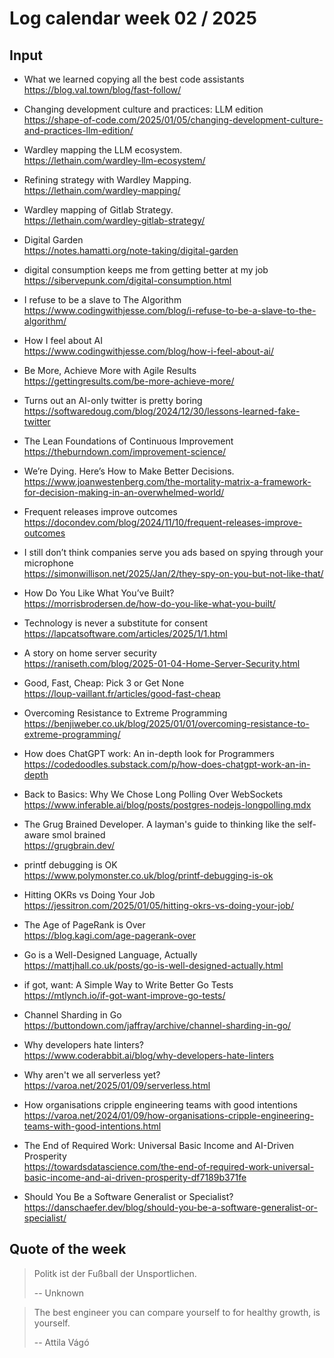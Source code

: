 # Log calendar week 02 / 2025

## Input

- What we learned copying all the best code assistants  
https://blog.val.town/blog/fast-follow/

- Changing development culture and practices: LLM edition  
https://shape-of-code.com/2025/01/05/changing-development-culture-and-practices-llm-edition/
- Wardley mapping the LLM ecosystem.  
https://lethain.com/wardley-llm-ecosystem/
- Refining strategy with Wardley Mapping.  
https://lethain.com/wardley-mapping/
- Wardley mapping of Gitlab Strategy.  
https://lethain.com/wardley-gitlab-strategy/
- Digital Garden  
https://notes.hamatti.org/note-taking/digital-garden
- digital consumption keeps me from getting better at my job  
https://sibervepunk.com/digital-consumption.html
- I refuse to be a slave to The Algorithm  
https://www.codingwithjesse.com/blog/i-refuse-to-be-a-slave-to-the-algorithm/
- How I feel about AI  
https://www.codingwithjesse.com/blog/how-i-feel-about-ai/
- Be More, Achieve More with Agile Results  
https://gettingresults.com/be-more-achieve-more/
- Turns out an AI-only twitter is pretty boring  
https://softwaredoug.com/blog/2024/12/30/lessons-learned-fake-twitter
- The Lean Foundations of Continuous Improvement  
https://theburndown.com/improvement-science/
- We’re Dying. Here’s How to Make Better Decisions.  
https://www.joanwestenberg.com/the-mortality-matrix-a-framework-for-decision-making-in-an-overwhelmed-world/

- Frequent releases improve outcomes  
https://docondev.com/blog/2024/11/10/frequent-releases-improve-outcomes


- I still don’t think companies serve you ads based on spying through your microphone  
https://simonwillison.net/2025/Jan/2/they-spy-on-you-but-not-like-that/
- How Do You Like What You’ve Built?  
https://morrisbrodersen.de/how-do-you-like-what-you-built/
- Technology is never a substitute for consent  
https://lapcatsoftware.com/articles/2025/1/1.html
- A story on home server security  
https://raniseth.com/blog/2025-01-04-Home-Server-Security.html
- Good, Fast, Cheap: Pick 3 or Get None  
https://loup-vaillant.fr/articles/good-fast-cheap
- Overcoming Resistance to Extreme Programming  
https://benjiweber.co.uk/blog/2025/01/01/overcoming-resistance-to-extreme-programming/

- How does ChatGPT work: An in-depth look for Programmers  
https://codedoodles.substack.com/p/how-does-chatgpt-work-an-in-depth
- Back to Basics: Why We Chose Long Polling Over WebSockets  
https://www.inferable.ai/blog/posts/postgres-nodejs-longpolling.mdx
- The Grug Brained Developer. A layman's guide to thinking like the self-aware smol brained  
https://grugbrain.dev/
- printf debugging is OK  
https://www.polymonster.co.uk/blog/printf-debugging-is-ok
- Hitting OKRs vs Doing Your Job  
https://jessitron.com/2025/01/05/hitting-okrs-vs-doing-your-job/

- The Age of PageRank is Over  
https://blog.kagi.com/age-pagerank-over
- Go is a Well-Designed Language, Actually  
https://mattjhall.co.uk/posts/go-is-well-designed-actually.html

- if got, want: A Simple Way to Write Better Go Tests  
https://mtlynch.io/if-got-want-improve-go-tests/
- Channel Sharding in Go  
https://buttondown.com/jaffray/archive/channel-sharding-in-go/
- Why developers hate linters?  
https://www.coderabbit.ai/blog/why-developers-hate-linters
- Why aren't we all serverless yet?  
https://varoa.net/2025/01/09/serverless.html
- How organisations cripple engineering teams with good intentions  
https://varoa.net/2024/01/09/how-organisations-cripple-engineering-teams-with-good-intentions.html

- The End of Required Work: Universal Basic Income and AI-Driven Prosperity  
https://towardsdatascience.com/the-end-of-required-work-universal-basic-income-and-ai-driven-prosperity-df7189b371fe
- Should You Be a Software Generalist or Specialist?  
https://danschaefer.dev/blog/should-you-be-a-software-generalist-or-specialist/


## Quote of the week

> Politk ist der Fußball der Unsportlichen.
>
> -- Unknown


> The best engineer you can compare yourself to for healthy growth, is yourself.
>
> -- Attila Vágó

